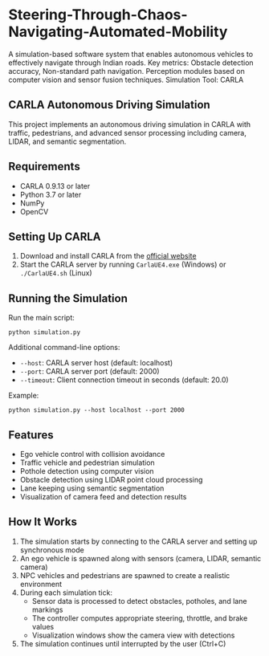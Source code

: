 # Steering-Through-Chaos-Navigating-Automated-Mobility
A simulation-based software system that enables autonomous vehicles to effectively navigate through Indian roads. Key metrics: Obstacle detection accuracy, Non-standard path navigation. Perception modules based on computer vision and sensor fusion techniques.  Simulation Tool: CARLA

## CARLA Autonomous Driving Simulation

This project implements an autonomous driving simulation in CARLA with traffic, pedestrians, and advanced sensor processing including camera, LIDAR, and semantic segmentation.

## Requirements

- CARLA 0.9.13 or later
- Python 3.7 or later
- NumPy
- OpenCV

## Setting Up CARLA

1. Download and install CARLA from the [official website](https://carla.org/download/)
2. Start the CARLA server by running `CarlaUE4.exe` (Windows) or `./CarlaUE4.sh` (Linux)

## Running the Simulation

Run the main script:
```
python simulation.py
```
Additional command-line options:
- `--host`: CARLA server host (default: localhost)
- `--port`: CARLA server port (default: 2000)
- `--timeout`: Client connection timeout in seconds (default: 20.0)

Example:
```
python simulation.py --host localhost --port 2000
```

## Features

- Ego vehicle control with collision avoidance
- Traffic vehicle and pedestrian simulation
- Pothole detection using computer vision
- Obstacle detection using LIDAR point cloud processing
- Lane keeping using semantic segmentation
- Visualization of camera feed and detection results

## How It Works

1. The simulation starts by connecting to the CARLA server and setting up synchronous mode
2. An ego vehicle is spawned along with sensors (camera, LIDAR, semantic camera)
3. NPC vehicles and pedestrians are spawned to create a realistic environment
4. During each simulation tick:
   - Sensor data is processed to detect obstacles, potholes, and lane markings
   - The controller computes appropriate steering, throttle, and brake values
   - Visualization windows show the camera view with detections
5. The simulation continues until interrupted by the user (Ctrl+C)
